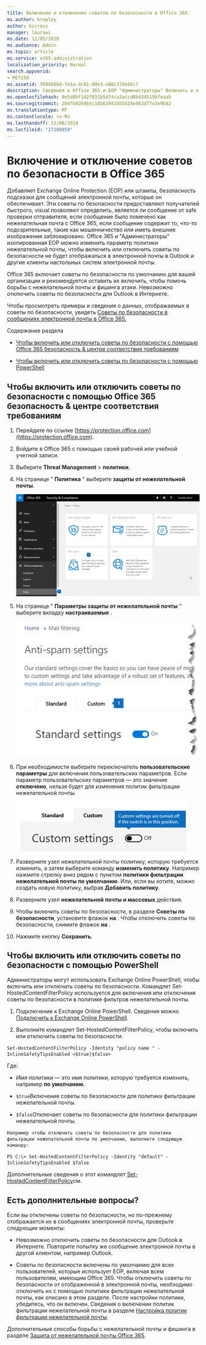 ```yaml
---
title: Включение и отключение советов по безопасности в Office 365
ms.author: krowley
author: kccross
manager: laurawi
ms.date: 12/05/2018
ms.audience: Admin
ms.topic: article
ms.service: o365-administration
localization_priority: Normal
search.appverid:
- MET150
ms.assetid: f09668bd-fe1a-4c01-89e3-e88c370e66c7
description: Сведения о Office 365 и EOP "Администраторы" Включить и отключить советы по безопасности в сообщениях электронной почты.
ms.openlocfilehash: 8e5d8bf1d2f831b5d74ca3accd8b434519bfeaab
ms.sourcegitcommit: 204fb0269b5c10b63941055824e863d77e3e9b02
ms.translationtype: MT
ms.contentlocale: ru-RU
ms.lasthandoff: 12/06/2018
ms.locfileid: "27180859"
---
```

# <a name="enable-or-disable-safety-tips-in-office-365"></a>Включение и отключение советов по безопасности в Office 365

Добавляет Exchange Online Protection (EOP) или штампы, безопасность подсказки для сообщений электронной почты, которые он обеспечивает. Эти советы по безопасности предоставляют получателей быстрого, visual позволяют определить, является ли сообщение от safe проверки отправителя, если сообщение было помечено как нежелательная почта с Office 365, если сообщение содержит то, что-то подозрительные, такие как мошенничество или иметь внешние изображения заблокировано. Office 365 и "Администраторы" изолированная EOP можно изменить параметр политики нежелательной почты, чтобы включить или отключить советы по безопасности не будет отображаться в электронной почты в Outlook и другие клиенты настольных систем электронной почты. 
  
Office 365 включает советы по безопасности по умолчанию для вашей организации и рекомендуется оставить их включить, чтобы помочь борьбы с нежелательной почты и фишинга атаки. Невозможно отключить советы по безопасности для Outlook в Интернете.
  
Чтобы просмотреть примеры и сведения о данных, отображаемых в советы по безопасности, увидеть [Советы по безопасности в сообщениях электронной почты в Office 365.](safety-tips-in-office-365.md)
  
Содержание раздела
  
- [Чтобы включить или отключить советы по безопасности с помощью Office 365 безопасность &amp; центре соответствия требованиям](enable-or-disable-safety-tips.md#SandCCsafetytip)
    
- [Чтобы включить или отключить советы по безопасности с помощью PowerShell](enable-or-disable-safety-tips.md#pshellsafetytip)
    
## <a name="to-enable-or-disable-safety-tips-by-using-the-office-365-security-amp-compliance-center"></a>Чтобы включить или отключить советы по безопасности с помощью Office 365 безопасность &amp; центре соответствия требованиям
<a name="SandCCsafetytip"> </a>

1. Перейдите по ссылке [https://protection.office.com](https://protection.office.com).
    
2. Войдите в Office 365 с помощью своей рабочей или учебной учетной записи.
    
3. Выберите **Threat Management** \> **политики**. 
    
4. На странице " **Политика** " выберите **защиты от нежелательной почты**.
    
    ![На этом снимке экрана показано, как получить на страницу параметров защиты от нежелательной почты в системы &amp; центре соответствия требованиям.](media/b8eb2ee3-2eb1-4ea2-b138-f6d7fb2e23de.png)
  
5. На странице " **Параметры защиты от нежелательной почты** " выберите вкладку **настраиваемые** . 
    
    ![На этом снимке экрана показано расположение вкладку настраиваемые на странице параметров защиты от нежелательной почты в системы &amp; центре соответствия требованиям.](media/1d688d23-e6f3-4de5-84a7-e8ce31786193.png)
  
6. При необходимости выберите переключатель **пользовательские параметры** для включения пользовательских параметров. Если параметр пользовательских параметров — это значение **отключено**, нельзя будет для изменения политик фильтрации нежелательной почты.
    
    ![В этом снимке экрана показан настраиваемый фильтр нежелательной почты отключить параметры политики.](media/94f900ad-b556-4a31-a3ac-acfcd72e71b8.png)
  
7. Разверните узел нежелательной почты политику, которую требуется изменить, а затем выберите команду **изменить политику**. Например нажмите стрелку вниз рядом с пунктом **политики фильтрации нежелательной почты по умолчанию**. Или, если вы хотите, можно создать новую политику, выбрав **Добавить политику**.
    
8. Разверните узел **нежелательной почты и массовых** действия. 
    
9. Чтобы включить советы по безопасности, в разделе **Советы по безопасности**, установите флажок **на** . Чтобы отключить советы по безопасности, снимите флажок **на** . 
    
10. Нажмите кнопку **Сохранить**.
    
## <a name="to-enable-or-disable-safety-tips-by-using-powershell"></a>Чтобы включить или отключить советы по безопасности с помощью PowerShell
<a name="pshellsafetytip"> </a>

Администраторы могут использовать Exchange Online PowerShell, чтобы включить или отключить советы по безопасности. Командлет Set-HostedContentFilterPolicy используется для включения или отключения советы по безопасности в политике фильтров нежелательной почты.
  
1. Подключение к Exchange Online PowerShell. Сведения можно [Подключить к Exchange Online PowerShell](http://go.microsoft.com/fwlink/p/?LinkId=396554).
    
2. Выполните командлет Set-HostedContentFilterPolicy, чтобы включить или отключить советы по безопасности:
    
  ```
  Set-HostedContentFilterPolicy -Identity "policy name " -InlineSafetyTipsEnabled <$true|$false>
  ```

Где:
    
  -  *Имя политики* — это имя политики, которую требуется изменить, например **по умолчанию**.
    
  -  `$true`Включение советы по безопасности для политики фильтрации нежелательной почты. 
    
  -  `$false`Отключает советы по безопасности для политики фильтрации нежелательной почты. 
    
    Например чтобы отключить советы по безопасности для политики фильтрации нежелательной почты по умолчанию, выполните следующую команду:
    
  ```
  PS C:\> Set-HostedContentFilterPolicy -Identity "default" -InlineSafetyTipsEnabled $false
  ```

Дополнительные сведения о этот командлет [Set-HostedContentFilterPolicy](https://technet.microsoft.com/library/jj200781.aspx)см.
    
## <a name="still-need-help"></a>Есть дополнительные вопросы?
<a name="pshellsafetytip"> </a>

Если вы отключены советы по безопасности, но по-прежнему отображается их в сообщениях электронной почты, проверьте следующие моменты:
  
- Невозможно отключить советы по безопасности для Outlook в Интернете. Повторите попытку же сообщение электронной почты в другой клиентом, например Outlook.
    
- Советы по безопасности включены по умолчанию для всех пользователей, которые использует EOP, включая всем пользователям, имеющим Office 365. Чтобы отключить советы по безопасности от отображенной в электронной почты, необходимо отключить их с помощью политики фильтрации нежелательной почты, как описано в этом разделе. После настройки политики, убедитесь, что он включен. Сведения о включении политик фильтрации нежелательной почты в разделе [Настройка политик фильтрации нежелательной почты](https://technet.microsoft.com/library/jj200684.aspx).
    
Дополнительные способы борьбы с нежелательной почты и фишинга в разделе [Защита от нежелательной почты Office 365](anti-spam-protection.md).
  

